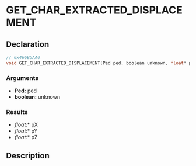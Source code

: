 # GET_CHAR_EXTRACTED_DISPLACEMENT

## Declaration
```cpp
// 0x466B5AA0
void GET_CHAR_EXTRACTED_DISPLACEMENT(Ped ped, boolean unknown, float* pX, float* pY, float* pZ);
```

### Arguments
- **Ped:** ped
- **boolean:** unknown

### Results
- **float*:** pX
- **float*:** pY
- **float*:** pZ

## Description

